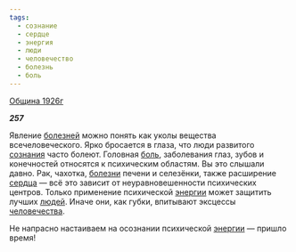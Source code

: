 ```yaml
---
tags:
  - сознание
  - сердце
  - энергия
  - люди
  - человечество
  - болезнь
  - боль
---
```

[Община 1926г](https://127.0.0.1:4002/agni/1926)

___257___

Явление [болезней](../../../tags/#болезнь) можно понять как уколы вещества всечеловеческого. Ярко бросается в глаза, что люди развитого [сознания](../../../tags/#сознание) часто болеют. Головная [боль](../../../tags/#боль), заболевания глаз, зубов и конечностей относятся к психическим областям. Вы это слышали давно. Рак, чахотка, [болезни](../../../tags/#болезнь) печени и селезёнки, также расширение [сердца](../../../tags/#сердце) — всё это зависит от неуравновешенности психических центров. Только применение психической [энергии](../../../tags/#энергия) может защитить лучших [людей](../../../tags/#люди). Иначе они, как губки, впитывают эксцессы [человечества](../../../tags/#человечество).   

Не напрасно настаиваем на осознании психической [энергии](../../../tags/#энергия) — пришло время!   

